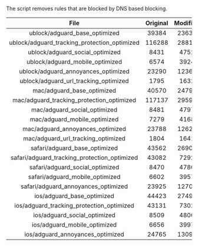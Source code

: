 The script removes rules that are blocked by DNS based blocking.


| File | Original | Modified |
|:----:|:-----:|:-----:|
| ublock/adguard_base_optimized | 39384 | 23638 |
| ublock/adguard_tracking_protection_optimized | 116288 | 28815 |
| ublock/adguard_social_optimized | 8431 | 4752 |
| ublock/adguard_mobile_optimized | 6574 | 3924 |
| ublock/adguard_annoyances_optimized | 23290 | 12368 |
| ublock/adguard_url_tracking_optimized | 1795 | 1632 |
| mac/adguard_base_optimized | 40570 | 24798 |
| mac/adguard_tracking_protection_optimized | 117137 | 29593 |
| mac/adguard_social_optimized | 8481 | 4797 |
| mac/adguard_mobile_optimized | 7279 | 4168 |
| mac/adguard_annoyances_optimized | 23788 | 12626 |
| mac/adguard_url_tracking_optimized | 1804 | 1641 |
| safari/adguard_base_optimized | 43562 | 26902 |
| safari/adguard_tracking_protection_optimized | 43082 | 7292 |
| safari/adguard_social_optimized | 8470 | 4780 |
| safari/adguard_mobile_optimized | 6602 | 3957 |
| safari/adguard_annoyances_optimized | 23925 | 12705 |
| ios/adguard_base_optimized | 44423 | 27497 |
| ios/adguard_tracking_protection_optimized | 43131 | 7302 |
| ios/adguard_social_optimized | 8509 | 4800 |
| ios/adguard_mobile_optimized | 6656 | 3997 |
| ios/adguard_annoyances_optimized | 24765 | 13095 |